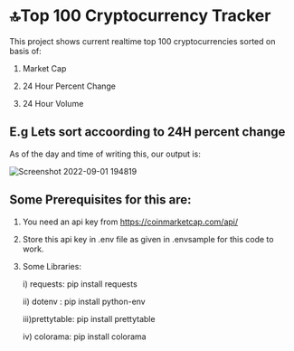 # 🔝Top 100 Cryptocurrency Tracker
This project shows current realtime top 100 cryptocurrencies sorted on basis of: 

1. Market Cap

2. 24 Hour Percent Change

3. 24 Hour Volume

## E.g Lets sort accoording to 24H percent change

As of the day and time of writing this, our output is: 

![Screenshot 2022-09-01 194819](https://user-images.githubusercontent.com/95163425/188005635-24054ce2-29cf-4723-9c4b-ae2c05c5d2f7.png)

## Some Prerequisites for this are:

1. You need an api key from https://coinmarketcap.com/api/
2. Store this api key in .env file as given in .envsample for this code to work.
3.  Some Libraries:

    i)  requests:		  pip install requests
    
    ii) dotenv  :		  pip install python-env
    
    iii)prettytable:	pip install prettytable
    
    iv) colorama:		  pip install colorama
    
